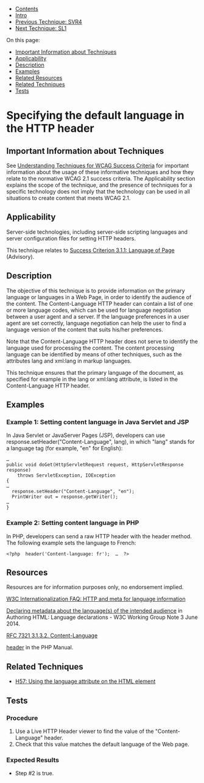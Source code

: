 -   [Contents](https://www.w3.org/WAI/WCAG21/Techniques/#techniques "Table of Contents")
-   [Intro](https://www.w3.org/WAI/WCAG21/Techniques/#introduction "Introduction to Techniques")
-   [Previous Technique: SVR4](SVR4)
-   [Next Technique: SL1](../silverlight/SL1)

On this page:

-   [Important Information about Techniques](#important-information)
-   [Applicability](#applicability)
-   [Description](#description)
-   [Examples](#examples)
-   [Related Resources](#resources)
-   [Related Techniques](#related)
-   [Tests](#tests)

Specifying the default language in the HTTP header
==================================================

Important Information about Techniques
--------------------------------------

See [Understanding Techniques for WCAG Success Criteria](https://www.w3.org/WAI/WCAG21/Understanding/understanding-techniques) for important information about the usage of these informative techniques and how they relate to the normative WCAG 2.1 success criteria. The Applicability section explains the scope of the technique, and the presence of techniques for a specific technology does not imply that the technology can be used in all situations to create content that meets WCAG 2.1.

Applicability
-------------

Server-side technologies, including server-side scripting languages and server configuration files for setting HTTP headers.

This technique relates to [Success Criterion 3.1.1: Language of Page](https://www.w3.org/WAI/WCAG21/Understanding/language-of-page) (Advisory).

Description
-----------

The objective of this technique is to provide information on the primary language or languages in a Web Page, in order to identify the audience of the content. The Content-Language HTTP header can contain a list of one or more language codes, which can be used for language negotiation between a user agent and a server. If the language preferences in a user agent are set correctly, language negotiation can help the user to find a language version of the content that suits his/her preferences.

Note that the Content-Language HTTP header does not serve to identify the language used for processing the content. The content processing language can be identified by means of other techniques, such as the attributes lang and xml:lang in markup languages.

This technique ensures that the primary language of the document, as specified for example in the lang or xml:lang attribute, is listed in the Content-Language HTTP header.

Examples
--------

### Example 1: Setting content language in Java Servlet and JSP

In Java Servlet or JavaServer Pages (JSP), developers can use response.setHeader("Content-Language", lang), in which "lang" stands for a language tag (for example, "en" for English):

    …
    public void doGet(HttpServletRequest request, HttpServletResponse response)
        throws ServletException, IOException 
    {
    …
      response.setHeader("Content-Language", "en");
      PrintWriter out = response.getWriter();
    …
    }

### Example 2: Setting content language in PHP

In PHP, developers can send a raw HTTP header with the header method. The following example sets the language to French:

    <?php  header('Content-language: fr');  …  ?>  

Resources
---------

Resources are for information purposes only, no endorsement implied.

[W3C Internationalization FAQ: HTTP and meta for language information](https://www.w3.org/International/questions/qa-http-and-lang)

[Declaring metadata about the language(s) of the intended audience](https://www.w3.org/TR/2014/NOTE-i18n-html-tech-lang-20140603/#metadata) in Authoring HTML: Language declarations - W3C Working Group Note 3 June 2014.

[RFC 7321 3.1.3.2. Content-Language](https://tools.ietf.org/html/rfc7231#section-3.1.3.2)

[header](http://php.net/manual/en/function.header.php) in the PHP Manual.

Related Techniques
------------------

-   [H57: Using the language attribute on the HTML element](https://www.w3.org/WAI/WCAG21/Techniques/html/H57)

Tests
-----

### Procedure

1.  Use a Live HTTP Header viewer to find the value of the "Content-Language" header.
2.  Check that this value matches the default language of the Web page.

### Expected Results

-   Step \#2 is true.

